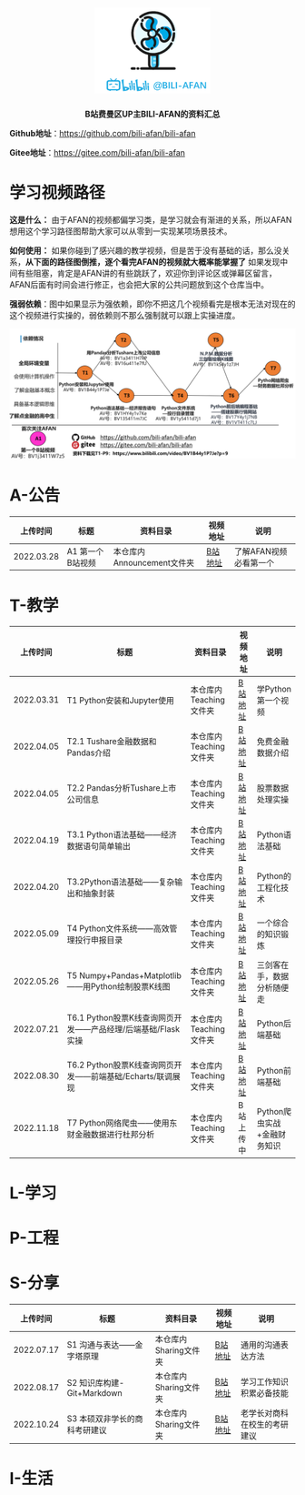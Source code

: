 <h1 align="center">
   <img src="./pics/logo.png" height="150">
    <br>
</h1>

<p align="center">
    <strong>B站费曼区UP主BILI-AFAN的资料汇总</strong>
</p>

**Github地址**：https://github.com/bili-afan/bili-afan

**Gitee地址**：https://gitee.com/bili-afan/bili-afan

# 学习视频路径

**这是什么：** 由于AFAN的视频都偏学习类，是学习就会有渐进的关系，所以AFAN想用这个学习路径图帮助大家可以从零到一实现某项场景技术。

**如何使用：** 如果你碰到了感兴趣的教学视频，但是苦于没有基础的话，那么没关系，**从下面的路径图倒推，逐个看完AFAN的视频就大概率能掌握了** 如果发现中间有些阻塞，肯定是AFAN讲的有些跳跃了，欢迎你到评论区或弹幕区留言，AFAN后面有时间会进行修正，也会把大家的公共问题放到这个仓库当中。

**强弱依赖**：图中如果显示为强依赖，即你不把这几个视频看完是根本无法对现在的这个视频进行实操的，弱依赖则不那么强制就可以跟上实操进度。

![](pics/视频关系.png)

# A-公告

| 上传时间       | 标题         | 资料目录                | 视频地址                                                | 说明            |
| ---------- | ---------- | ------------------- | --------------------------------------------------- | ------------- |
| 2022.03.28 | A1 第一个B站视频 | 本仓库内Announcement文件夹 | [B站地址](https://www.bilibili.com/video/BV1j3411W7z5) | 了解AFAN视频必看第一个 |

# T-教学

| 上传时间       | 标题                                         | 资料目录            | 视频地址                                                 | 说明                |
| ---------- | ------------------------------------------ | --------------- | ---------------------------------------------------- | ----------------- |
| 2022.03.31 | T1 Python安装和Jupyter使用                      | 本仓库内Teaching文件夹 | [B站地址](https://www.bilibili.com/video/BV1B44y1P7Je)  | 学Python第一个视频      |
| 2022.04.05 | T2.1 Tushare金融数据和Pandas介绍                  | 本仓库内Teaching文件夹 | [B站地址](https://www.bilibili.com/video/bv1a3411H7kP)  | 免费金融数据介绍          |
| 2022.04.05 | T2.2 Pandas分析Tushare上市公司信息                 | 本仓库内Teaching文件夹 | [B站地址](https://www.bilibili.com/video/BV16u411e7fU)  | 股票数据处理实操          |
| 2022.04.19 | T3.1 Python语法基础——经济数据语句简单输出                | 本仓库内Teaching文件夹 | [B站地址](https://www.bilibili.com/video/BV1HY4y1v7Ke/) | Python语法基础        |
| 2022.04.20 | T3.2Python语法基础——复杂输出和抽象封装                  | 本仓库内Teaching文件夹 | [B站地址](https://www.bilibili.com/video/BV135411m7JC/) | Python的工程化技术      |
| 2022.05.09 | T4 Python文件系统——高效管理投行申报目录                  | 本仓库内Teaching文件夹 | [B站地址](https://www.bilibili.com/video/BV1y5411d7j1/) | 一个综合的知识锻炼         |
| 2022.05.26 | T5 Numpy+Pandas+Matplotlib——用Python绘制股票K线图 | 本仓库内Teaching文件夹 | [B站地址](https://www.bilibili.com/video/BV1kS4y1z7JH/) | 三剑客在手，数据分析随便走     |
| 2022.07.21 | T6.1 Python股票K线查询网页开发——产品经理/后端基础/Flask实操   | 本仓库内Teaching文件夹 | [B站地址](https://www.bilibili.com/video/BV17Y4y1j7NB)  | Python后端基础        |
| 2022.08.30 | T6.2 Python股票K线查询网页开发——前端基础/Echarts/联调展现   | 本仓库内Teaching文件夹 | [B站地址](https://www.bilibili.com/video/BV1VT411c7LJ/) | Python前端基础        |
| 2022.11.18 | T7 Python网络爬虫——使用东财金融数据进行杜邦分析              | 本仓库内Teaching文件夹 | B站上传中                                                | Python爬虫实战+金融财务知识 |

# L-学习

# P-工程

# S-分享

| 上传时间       | 标题                    | 资料目录           | 视频地址                                                 | 说明             |
| ---------- | --------------------- | -------------- | ---------------------------------------------------- | -------------- |
| 2022.07.17 | S1 沟通与表达——金字塔原理       | 本仓库内Sharing文件夹 | [B站地址](https://www.bilibili.com/video/BV1kr4y1j75c/) | 通用的沟通表达方法      |
| 2022.08.17 | S2 知识库构建-Git+Markdown | 本仓库内Sharing文件夹 | [B站地址](https://www.bilibili.com/video/BV1cW4y1a7YB/) | 学习工作知识积累必备技能   |
| 2022.10.24 | S3 本硕双非学长的商科考研建议      | 本仓库内Sharing文件夹 | [B站地址](https://www.bilibili.com/video/BV1jg41187x3/) | 老学长对商科在校生的考研建议 |

# I-生活
